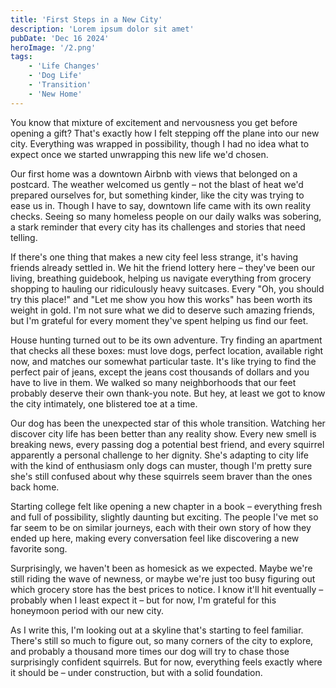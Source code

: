 ```yaml
---
title: 'First Steps in a New City'
description: 'Lorem ipsum dolor sit amet'
pubDate: 'Dec 16 2024'
heroImage: '/2.png'
tags: 
    - 'Life Changes'
    - 'Dog Life'
    - 'Transition'
    - 'New Home'
---
```


You know that mixture of excitement and nervousness you get before opening a gift? That's exactly how I felt stepping off the plane into our new city. Everything was wrapped in possibility, though I had no idea what to expect once we started unwrapping this new life we'd chosen.

Our first home was a downtown Airbnb with views that belonged on a postcard. The weather welcomed us gently – not the blast of heat we'd prepared ourselves for, but something kinder, like the city was trying to ease us in. Though I have to say, downtown life came with its own reality checks. Seeing so many homeless people on our daily walks was sobering, a stark reminder that every city has its challenges and stories that need telling.

If there's one thing that makes a new city feel less strange, it's having friends already settled in. We hit the friend lottery here – they've been our living, breathing guidebook, helping us navigate everything from grocery shopping to hauling our ridiculously heavy suitcases. Every "Oh, you should try this place!" and "Let me show you how this works" has been worth its weight in gold. I'm not sure what we did to deserve such amazing friends, but I'm grateful for every moment they've spent helping us find our feet.

House hunting turned out to be its own adventure. Try finding an apartment that checks all these boxes: must love dogs, perfect location, available right now, and matches our somewhat particular taste. It's like trying to find the perfect pair of jeans, except the jeans cost thousands of dollars and you have to live in them. We walked so many neighborhoods that our feet probably deserve their own thank-you note. But hey, at least we got to know the city intimately, one blistered toe at a time.

Our dog has been the unexpected star of this whole transition. Watching her discover city life has been better than any reality show. Every new smell is breaking news, every passing dog a potential best friend, and every squirrel apparently a personal challenge to her dignity. She's adapting to city life with the kind of enthusiasm only dogs can muster, though I'm pretty sure she's still confused about why these squirrels seem braver than the ones back home.

Starting college felt like opening a new chapter in a book – everything fresh and full of possibility, slightly daunting but exciting. The people I've met so far seem to be on similar journeys, each with their own story of how they ended up here, making every conversation feel like discovering a new favorite song.

Surprisingly, we haven't been as homesick as we expected. Maybe we're still riding the wave of newness, or maybe we're just too busy figuring out which grocery store has the best prices to notice. I know it'll hit eventually – probably when I least expect it – but for now, I'm grateful for this honeymoon period with our new city.

As I write this, I'm looking out at a skyline that's starting to feel familiar. There's still so much to figure out, so many corners of the city to explore, and probably a thousand more times our dog will try to chase those surprisingly confident squirrels. But for now, everything feels exactly where it should be – under construction, but with a solid foundation.
